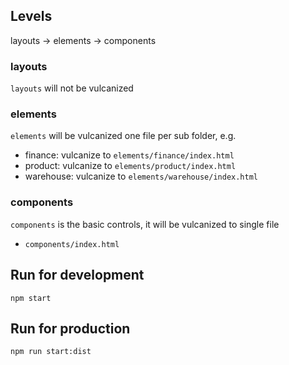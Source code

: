 ## Levels
layouts -> elements -> components

### layouts
`layouts` will not be vulcanized

### elements
`elements` will be vulcanized one file per sub folder, e.g.

- finance: vulcanize to `elements/finance/index.html`
- product: vulcanize to `elements/product/index.html`
- warehouse: vulcanize to `elements/warehouse/index.html`

### components
`components` is the basic controls, it will be vulcanized to single file

- `components/index.html`


## Run for development
`npm start`

## Run for production
`npm run start:dist`

